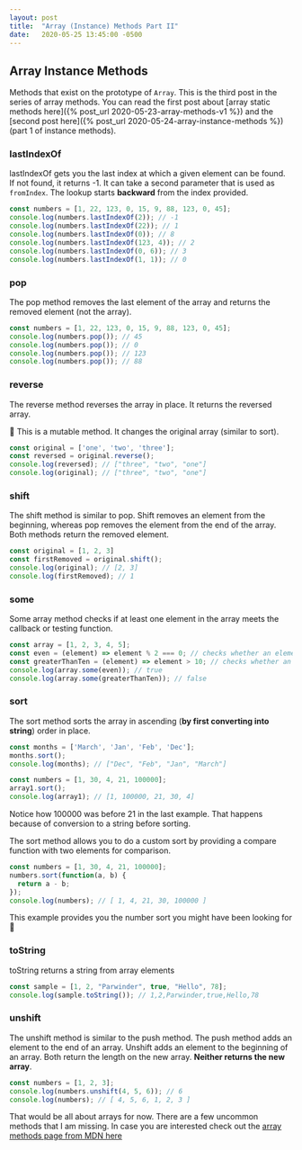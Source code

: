 ```yaml
---
layout: post
title:  "Array (Instance) Methods Part II"
date:   2020-05-25 13:45:00 -0500
---
```


## Array Instance Methods

Methods that exist on the prototype of `Array`. This is the third post in the series of array methods. You can read the first post about [array static methods here]({% post_url 2020-05-23-array-methods-v1 %}) and the [second post here]({% post_url 2020-05-24-array-instance-methods %}) (part 1 of instance methods).

### lastIndexOf
lastIndexOf gets you the last index at which a given element can be found. If not found, it returns -1. It can take a second parameter that is used as `fromIndex`. The lookup starts **backward** from the index provided.

```javascript
const numbers = [1, 22, 123, 0, 15, 9, 88, 123, 0, 45];
console.log(numbers.lastIndexOf(2)); // -1
console.log(numbers.lastIndexOf(22)); // 1
console.log(numbers.lastIndexOf(0)); // 8
console.log(numbers.lastIndexOf(123, 4)); // 2
console.log(numbers.lastIndexOf(0, 6)); // 3
console.log(numbers.lastIndexOf(1, 1)); // 0
```

### pop

The pop method removes the last element of the array and returns the removed element (not the array).

```javascript
const numbers = [1, 22, 123, 0, 15, 9, 88, 123, 0, 45];
console.log(numbers.pop()); // 45
console.log(numbers.pop()); // 0
console.log(numbers.pop()); // 123
console.log(numbers.pop()); // 88
```

### reverse
The reverse method reverses the array in place. It returns the reversed array.

🚨 This is a mutable method. It changes the original array (similar to sort).

```javascript
const original = ['one', 'two', 'three'];
const reversed = original.reverse();
console.log(reversed); // ["three", "two", "one"]
console.log(original); // ["three", "two", "one"]
```

### shift
The shift method is similar to pop. Shift removes an element from the beginning, whereas pop removes the element from the end of the array. Both methods return the removed element.

```javascript
const original = [1, 2, 3]
const firstRemoved = original.shift();
console.log(original); // [2, 3]
console.log(firstRemoved); // 1
```

### some
Some array method checks if at least one element in the array meets the callback or testing function.

```javascript
const array = [1, 2, 3, 4, 5];
const even = (element) => element % 2 === 0; // checks whether an element is even
const greaterThanTen = (element) => element > 10; // checks whether an element is greater than 10
console.log(array.some(even)); // true
console.log(array.some(greaterThanTen)); // false
```

### sort
The sort method sorts the array in ascending (**by first converting into string**) order in place.

```javascript
const months = ['March', 'Jan', 'Feb', 'Dec'];
months.sort();
console.log(months); // ["Dec", "Feb", "Jan", "March"]

const numbers = [1, 30, 4, 21, 100000];
array1.sort();
console.log(array1); // [1, 100000, 21, 30, 4]
```

Notice how 100000 was before 21 in the last example. That happens because of conversion to a string before sorting.

The sort method allows you to do a custom sort by providing a compare function with two elements for comparison.

```javascript
const numbers = [1, 30, 4, 21, 100000];
numbers.sort(function(a, b) {
  return a - b;
});
console.log(numbers); // [ 1, 4, 21, 30, 100000 ]
```

This example provides you the number sort you might have been looking for 🙂

### toString
toString returns a string from array elements

```javascript
const sample = [1, 2, "Parwinder", true, "Hello", 78];
console.log(sample.toString()); // 1,2,Parwinder,true,Hello,78
```

### unshift
The unshift method is similar to the push method. The push method adds an element to the end of an array. Unshift adds an element to the beginning of an array. Both return the length on the new array. **Neither returns the new array**.

```javascript
const numbers = [1, 2, 3];
console.log(numbers.unshift(4, 5, 6)); // 6
console.log(numbers); // [ 4, 5, 6, 1, 2, 3 ]
```

That would be all about arrays for now. There are a few uncommon methods that I am missing. In case you are interested check out the [array methods page from MDN here](https://developer.mozilla.org/en-US/docs/Web/JavaScript/Reference/Global_Objects/Array)

